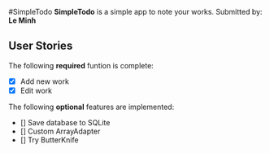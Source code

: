 #SimpleTodo
****SimpleTodo**** is a simple app to note your works.
Submitted by: ****Le Minh****

## User Stories

The following ****required**** funtion is complete:
- [X] Add new work
- [X] Edit work

The following **optional** features are implemented:
- [] Save database to SQLite
- [] Custom ArrayAdapter
- [] Try ButterKnife

